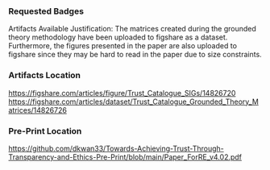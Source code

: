 ### Requested Badges

Artifacts Available
Justification: The matrices created during the grounded theory methodology have been uploaded to figshare as a dataset.
Furthermore, the figures presented in the paper are also uploaded to figshare since they may be hard to read in the paper due to size constraints.

### Artifacts Location

https://figshare.com/articles/figure/Trust_Catalogue_SIGs/14826720
https://figshare.com/articles/dataset/Trust_Catalogue_Grounded_Theory_Matrices/14826726


### Pre-Print Location

https://github.com/dkwan33/Towards-Achieving-Trust-Through-Transparency-and-Ethics-Pre-Print/blob/main/Paper_ForRE_v4.02.pdf



